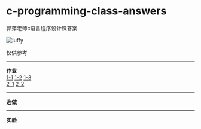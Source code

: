 c-programming-class-answers
===========================

郭萍老师c语言程序设计课答案

![luffy](https://github.com/sunlei99/c-programming-class-answers/blob/master/图片/luffy.jpg)

仅供参考  
___  
**作业**  
[1-1](https://github.com/sunlei99/c-programming-class-answers/blob/master/src/1-1.c)
[1-2](https://github.com/sunlei99/c-programming-class-answers/blob/master/src/1-2.c)
[1-3](https://github.com/sunlei99/c-programming-class-answers/blob/master/src/1-3.c)  
[2-1](https://github.com/sunlei99/c-programming-class-answers/blob/master/src/2-1.c)
[2-2](https://github.com/sunlei99/c-programming-class-answers/blob/master/src/2-2.c)
___  
**选做**
___  
**实验**

